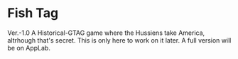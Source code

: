 # Fish Tag
Ver.-1.0  A Historical-GTAG game where the Hussiens take America, altrhough that's secret. This is only here to work on it later. A full version will be on AppLab. 

